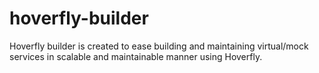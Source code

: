 # hoverfly-builder
Hoverfly builder is created to ease building and maintaining virtual/mock services in scalable and maintainable manner using Hoverfly.

